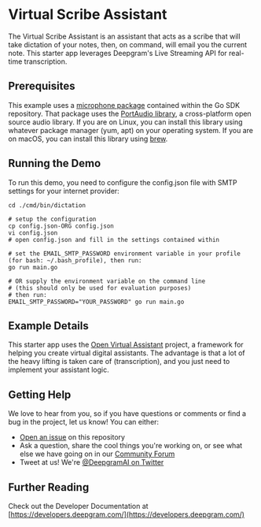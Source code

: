 # Virtual Scribe Assistant

The Virtual Scribe Assistant is an assistant that acts as a scribe that will take dictation of your notes, then, on command, will email you the current note. This starter app leverages Deepgram's Live Streaming API for real-time transcription.

## Prerequisites

This example uses a [microphone package](https://github.com/deepgram/deepgram-go-sdk/tree/main/pkg/audio/microphone) contained within the Go SDK repository. That package uses the [PortAudio library](http://www.portaudio.com/), a cross-platform open source audio library. If you are on Linux, you can install this library using whatever package manager (yum, apt) on your operating system. If you are on macOS, you can install this library using [brew](https://brew.sh/).

## Running the Demo

To run this demo, you need to configure the config.json file with SMTP settings for your internet provider:
  
```
cd ./cmd/bin/dictation

# setup the configuration
cp config.json-ORG config.json
vi config.json
# open config.json and fill in the settings contained within

# set the EMAIL_SMTP_PASSWORD environment variable in your profile (for bash: ~/.bash_profile), then run:
go run main.go

# OR supply the environment variable on the command line
# (this should only be used for evaluation purposes)
# then run:
EMAIL_SMTP_PASSWORD="YOUR_PASSWORD" go run main.go
```

## Example Details

This starter app uses the [Open Virtual Assistant](https://github.com/dvonthenen/open-virtual-assistant) project, a framework for helping you create virtual digital assistants. The advantage is that a lot of the heavy lifting is taken care of (transcription), and you just need to implement your assistant logic.

## Getting Help

We love to hear from you, so if you have questions or comments or find a bug in the project, let us know! You can either:

- [Open an issue](https://github.com/deepgram/[reponame]/issues/new) on this repository
- Ask a question, share the cool things you're working on, or see what else we have going on in our [Community Forum](https://github.com/orgs/deepgram/discussions/)
- Tweet at us! We're [@DeepgramAI on Twitter](https://twitter.com/DeepgramAI)

## Further Reading

Check out the Developer Documentation at [https://developers.deepgram.com/](https://developers.deepgram.com/)
